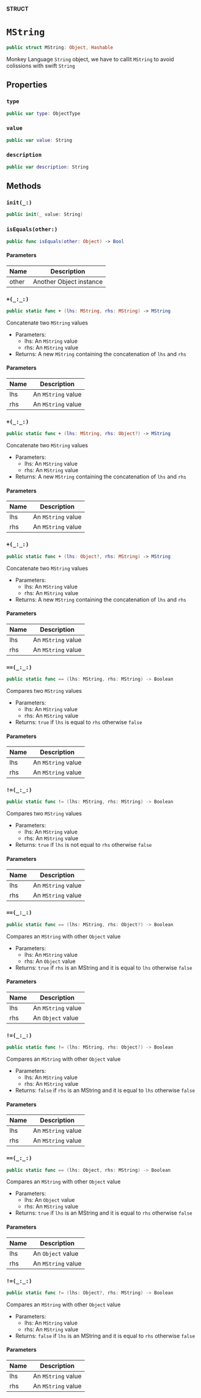 **STRUCT**

# `MString`

```swift
public struct MString: Object, Hashable
```

Monkey Language `String` object, we have
to callit `MString` to avoid colissions with swift
`String`

## Properties
### `type`

```swift
public var type: ObjectType
```

### `value`

```swift
public var value: String
```

### `description`

```swift
public var description: String
```

## Methods
### `init(_:)`

```swift
public init(_ value: String)
```

### `isEquals(other:)`

```swift
public func isEquals(other: Object) -> Bool
```

#### Parameters

| Name | Description |
| ---- | ----------- |
| other | Another Object instance |

### `+(_:_:)`

```swift
public static func + (lhs: MString, rhs: MString) -> MString
```

Concatenate two `MString` values
- Parameters:
  - lhs: An `MString` value
  - rhs: An `MString` value
- Returns: A new `MString` containing the concatenation of `lhs` and `rhs`

#### Parameters

| Name | Description |
| ---- | ----------- |
| lhs | An `MString` value |
| rhs | An `MString` value |

### `+(_:_:)`

```swift
public static func + (lhs: MString, rhs: Object?) -> MString
```

Concatenate two `MString` values
- Parameters:
  - lhs: An `MString` value
  - rhs: An `MString` value
- Returns: A new `MString` containing the concatenation of `lhs` and `rhs`

#### Parameters

| Name | Description |
| ---- | ----------- |
| lhs | An `MString` value |
| rhs | An `MString` value |

### `+(_:_:)`

```swift
public static func + (lhs: Object?, rhs: MString) -> MString
```

Concatenate two `MString` values
- Parameters:
  - lhs: An `MString` value
  - rhs: An `MString` value
- Returns: A new `MString` containing the concatenation of `lhs` and `rhs`

#### Parameters

| Name | Description |
| ---- | ----------- |
| lhs | An `MString` value |
| rhs | An `MString` value |

### `==(_:_:)`

```swift
public static func == (lhs: MString, rhs: MString) -> Boolean
```

Compares two `MString` values
- Parameters:
  - lhs: An `MString` value
  - rhs: An `MString` value
- Returns: `true` if `lhs` is equal to `rhs` otherwise `false`

#### Parameters

| Name | Description |
| ---- | ----------- |
| lhs | An `MString` value |
| rhs | An `MString` value |

### `!=(_:_:)`

```swift
public static func != (lhs: MString, rhs: MString) -> Boolean
```

Compares two `MString` values
- Parameters:
  - lhs: An `MString` value
  - rhs: An `MString` value
- Returns: `true` if `lhs` is not equal to `rhs` otherwise `false`

#### Parameters

| Name | Description |
| ---- | ----------- |
| lhs | An `MString` value |
| rhs | An `MString` value |

### `==(_:_:)`

```swift
public static func == (lhs: MString, rhs: Object?) -> Boolean
```

Compares an `MString` with other `Object` value
- Parameters:
  - lhs: An `MString` value
  - rhs: An `Object` value
- Returns: `true` if `rhs` is an MString and it is equal to `lhs` otherwise `false`

#### Parameters

| Name | Description |
| ---- | ----------- |
| lhs | An `MString` value |
| rhs | An `Object` value |

### `!=(_:_:)`

```swift
public static func != (lhs: MString, rhs: Object?) -> Boolean
```

Compares an `MString` with other `Object` value
- Parameters:
  - lhs: An `MString` value
  - rhs: An `MString` value
- Returns: `false` if `rhs` is an MString and it is equal to `lhs` otherwise `false`

#### Parameters

| Name | Description |
| ---- | ----------- |
| lhs | An `MString` value |
| rhs | An `MString` value |

### `==(_:_:)`

```swift
public static func == (lhs: Object, rhs: MString) -> Boolean
```

Compares an `MString` with other `Object` value
- Parameters:
  - lhs: An `Object` value
  - rhs: An `MString` value
- Returns: `true` if `lhs` is an MString and it is equal to `rhs` otherwise `false`

#### Parameters

| Name | Description |
| ---- | ----------- |
| lhs | An `Object` value |
| rhs | An `MString` value |

### `!=(_:_:)`

```swift
public static func != (lhs: Object?, rhs: MString) -> Boolean
```

Compares an `MString` with other `Object` value
- Parameters:
  - lhs: An `MString` value
  - rhs: An `MString` value
- Returns: `false` if `lhs` is an MString and it is equal to `rhs` otherwise `false`

#### Parameters

| Name | Description |
| ---- | ----------- |
| lhs | An `MString` value |
| rhs | An `MString` value |
